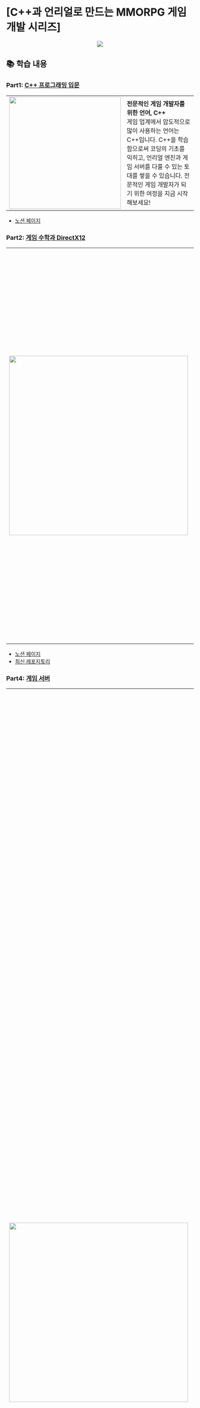 # [C++과 언리얼로 만드는 MMORPG 게임 개발 시리즈]

<p align=center>
  <img src = "https://cdn.inflearn.com/public/files/courses/326162/1e7c3880-f674-413d-9d2c-f2b25668b637/326162-2.jpg">
</p>

## 📚 학습 내용
### Part1: [C++ 프로그래밍 입문](https://www.inflearn.com/course/%EC%96%B8%EB%A6%AC%EC%96%BC-3d-mmorpg-1)
<table>
  <tr>
    <td><img src="https://cdn.inflearn.com/public/files/courses/326162/cbf30994-371b-4026-99c2-10d387069ee3/326162-1.jpg" width="300"></td>
    <td><strong>전문적인 게임 개발자를 위한 언어, C++</strong><br>게임 업계에서 압도적으로 많이 사용하는 언어는 C++입니다. C++을 학습함으로써 코딩의 기초를 익히고, 언리얼 엔진과 게임 서버를 다룰 수 있는 토대를 쌓을 수 있습니다. 전문적인 게임 개발자가 되기 위한 여정을 지금 시작해보세요!</td>
  </tr>
</table>

- [노션 페이지](https://coal-schooner-81d.notion.site/Part1-18f24bba9b0480bc9d7bc77ccd2f3a8c?source=copy_link)

### Part2: [게임 수학과 DirectX12](https://www.inflearn.com/course/%EC%96%B8%EB%A6%AC%EC%96%BC-3d-mmorpg-2)
<table>
  <tr>
    <td><img src="https://cdn.inflearn.com/public/files/courses/326418/76d865db-9a7b-4d1f-97ca-f264630c5245/326418-0.png" width="480"></td>
    <td><strong>진지한 게임 개발자들을 위한 기초 그래픽스 지식</strong><br>게임 엔진의 비약적인 발전 덕분에, 특별한 그래픽스 지식 없이도 게임을 뚝딱 만들 수 있는 시대가 되었습니다. 하지만 3D 게임이 동작하는 원리를 이해하면, 컨텐츠를 제작할 때 많은 도움이 될 뿐 아니라 유니티/언리얼 엔진을 바라보는 시야가 넓어집니다. DirectX12를 학습함으로써 큰 규모의 C++ 코드를 작성하는 연습을 하고, 언리얼 엔진을 깊이 이해하는 토대를 쌓아보세요! </td>
  </tr>
</table>

- [노션 페이지](https://coal-schooner-81d.notion.site/Part2-18f24bba9b0480368a8efa4e067390c5?source=copy_link)
- [최신 레포지토리](https://github.com/9kyo-hwang/Unreal-CPP-MMORPG/tree/Part2/Section10)

### Part4: [게임 서버](https://www.inflearn.com/course/%EC%96%B8%EB%A6%AC%EC%96%BC-3d-mmorpg-4)
<table>
  <tr>
    <td><img src="https://cdn.inflearn.com/public/files/courses/326922/603e2c25-8b0f-4227-b59a-46e1bca927a8/326922-2.png?f=avif&w=960" width="480"></td>
    <td><strong>천기누설! 누구나 궁금해 하지만, 아무도 알려주지 않는. 베일에 싸인 서버 지식을 공개합니다.</strong><br><strong>Part4는 MMORPG의 꽃인 게임 서버를 설계하고 구현하는 강의입니다.</strong>언리얼 엔진과 유니티 엔진이 게임 클라이언트 시장을 양분하고 있지만, 유독 게임 서버는 절대적인 엔진이 존재하지 않고, 대부분의 회사들이 자체 제작 네트워크 라이브러리를 활용합니다. 게임의 기획과 장르에 따라 요구사항이 너무나도 다르기도 하고, 서버에 대한 기본기 없이는 외부 엔진을 효율적으로 활용할 수 없는 문제도 공존합니다.<br><strong>서버 프로그래머</strong>는 게임 회사에서도 최고의 대우를 받고 있으며, 게임 세상을 관제하는 매력적인 프로그램을 개발하는 직군입니다. 이에 많은 취업 준비생들이 서버 파트를 지망하기도 합니다.<br>그러나 비교적 흔하게 찾을 수 있는 클라 지식과는 다르게, <strong>게임 서버는 전문적인 서적이나 강의를 찾아보기 힘듭니다.</strong> 왜 그럴까요? 게임 서버를 제작하고 응용하기 위해서는 C++, 멀티쓰레드, 운영체제, 네트워크, 데이터베이스 등 다양한 방면의 지식이 필요한데, 이를 처음부터 끝까지 체계적으로 정리해서 설명하기가 매우 힘들고, 또 그런 지식을 갖춘 사람들이 상대적으로 드물기 때문입니다.<br><strong>이번 강의에서는 많은 사람들이 궁금해 하던 게임 서버를 기초부터 쌓아올리는 식으로 단계별로 학습하게 됩니다.</strong> 강의에서 다루는 모든 내용을 이해한다면, 신입 서버 프로그래머로 어느 프로젝트에 입사하더라도 무리없이 적응할 수 있는 탄탄한 기본기를 쌓을 수 있게 됩니다.</td>
  </tr>
</table>

- [노션 페이지](https://coal-schooner-81d.notion.site/Part4-18f24bba9b0480a98223ee92d85cd308?source=copy_link)
- [최신 레포지토리]()
